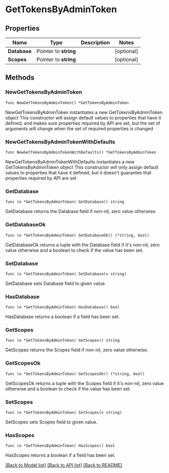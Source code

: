 # GetTokensByAdminToken

## Properties

Name | Type | Description | Notes
------------ | ------------- | ------------- | -------------
**Database** | Pointer to **string** |  | [optional] 
**Scopes** | Pointer to **string** |  | [optional] 

## Methods

### NewGetTokensByAdminToken

`func NewGetTokensByAdminToken() *GetTokensByAdminToken`

NewGetTokensByAdminToken instantiates a new GetTokensByAdminToken object
This constructor will assign default values to properties that have it defined,
and makes sure properties required by API are set, but the set of arguments
will change when the set of required properties is changed

### NewGetTokensByAdminTokenWithDefaults

`func NewGetTokensByAdminTokenWithDefaults() *GetTokensByAdminToken`

NewGetTokensByAdminTokenWithDefaults instantiates a new GetTokensByAdminToken object
This constructor will only assign default values to properties that have it defined,
but it doesn't guarantee that properties required by API are set

### GetDatabase

`func (o *GetTokensByAdminToken) GetDatabase() string`

GetDatabase returns the Database field if non-nil, zero value otherwise.

### GetDatabaseOk

`func (o *GetTokensByAdminToken) GetDatabaseOk() (*string, bool)`

GetDatabaseOk returns a tuple with the Database field if it's non-nil, zero value otherwise
and a boolean to check if the value has been set.

### SetDatabase

`func (o *GetTokensByAdminToken) SetDatabase(v string)`

SetDatabase sets Database field to given value.

### HasDatabase

`func (o *GetTokensByAdminToken) HasDatabase() bool`

HasDatabase returns a boolean if a field has been set.

### GetScopes

`func (o *GetTokensByAdminToken) GetScopes() string`

GetScopes returns the Scopes field if non-nil, zero value otherwise.

### GetScopesOk

`func (o *GetTokensByAdminToken) GetScopesOk() (*string, bool)`

GetScopesOk returns a tuple with the Scopes field if it's non-nil, zero value otherwise
and a boolean to check if the value has been set.

### SetScopes

`func (o *GetTokensByAdminToken) SetScopes(v string)`

SetScopes sets Scopes field to given value.

### HasScopes

`func (o *GetTokensByAdminToken) HasScopes() bool`

HasScopes returns a boolean if a field has been set.


[[Back to Model list]](../README.md#documentation-for-models) [[Back to API list]](../README.md#documentation-for-api-endpoints) [[Back to README]](../README.md)



